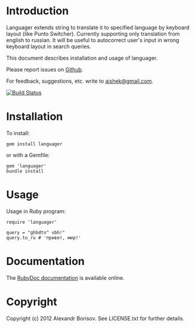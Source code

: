 # Introduction

Languager extends string to translate it to specified language by keyboard layout (like Punto Switcher). Currently supporting only translation from english to russian. It will be useful to autocorrect user's input in wrong keyboard layout in search queries.

This document describes installation and usage of languager.

Please report issues on [Github](https://github.com/aishek/languager/issues).

For feedback, suggestions, etc. write to <aishek@gmail.com>.

[![Build Status](https://secure.travis-ci.org/aishek/languager.png)](http://travis-ci.org/aishek/languager)

# Installation

To install:

    gem install languager

or with a Gemfile:

    gem 'languager'
    bundle install

# Usage

Usage in Ruby program:

    require 'languager'

    query = "ghbdtn^ vbh!"
    query.to_ru # 'привет, мир!'

# Documentation

The [RubyDoc documentation](http://rubydoc.info/github/aishek/languager/master/frames) is available online.

# Copyright

Copyright (c) 2012 Alexandr Borisov. See LICENSE.txt for
further details.

